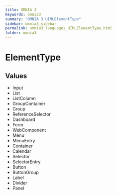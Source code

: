 ```yaml
---
title: OMNIA 3
keywords: omnia3
summary: "OMNIA 3 UIMLElementType"
sidebar: omnia3_sidebar
permalink: omnia3_languages_UIMLElementType.html
folder: omnia3
---
```


# ElementType
## Values

- Input
- List
- ListColumn
- GroupContainer
- Group
- ReferenceSelector
- Dashboard
- Form
- WebComponent
- Menu
- MenuEntry
- Container
- Calendar
- Selector
- SelectorEntry
- Button
- ButtonGroup
- Label
- Divider
- Panel


